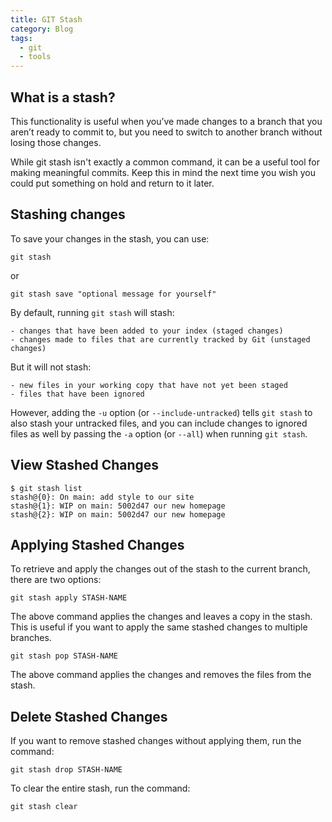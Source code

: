 ```yaml
---
title: GIT Stash
category: Blog
tags:
  - git
  - tools
---
```


## What is a stash? 
This functionality is useful when you’ve made changes to a branch that you aren’t ready to commit to, but you need to switch to another branch without losing those changes.

While git stash isn't exactly a common command, it can be a useful tool for making meaningful commits. Keep this in mind the next time you wish you could put something on hold and return to it later.



## Stashing changes 
To save your changes in the stash, you can use:
```
git stash
```
or 
```
git stash save "optional message for yourself"
```

By default, running `git stash` will stash:

    - changes that have been added to your index (staged changes)
    - changes made to files that are currently tracked by Git (unstaged changes)

But it will not stash:

    - new files in your working copy that have not yet been staged
    - files that have been ignored

  However, adding the `-u` option (or `--include-untracked`) tells `git stash` to also stash your untracked files, and you can include changes to ignored files as well by passing the `-a` option (or `--all`) when running `git stash`.


## View Stashed Changes 
```
$ git stash list
stash@{0}: On main: add style to our site
stash@{1}: WIP on main: 5002d47 our new homepage
stash@{2}: WIP on main: 5002d47 our new homepage
```

## Applying Stashed Changes 
To retrieve and apply the changes out of the stash to the current branch, there are two options:
```
git stash apply STASH-NAME
```
The above command applies the changes and leaves a copy in the stash. This is useful if you want to apply the same stashed changes to multiple branches.
```
git stash pop STASH-NAME
```
The above command applies the changes and removes the files from the stash.


## Delete Stashed Changes 
If you want to remove stashed changes without applying them, run the command:
```
git stash drop STASH-NAME
```
To clear the entire stash, run the command:
```
git stash clear
```


